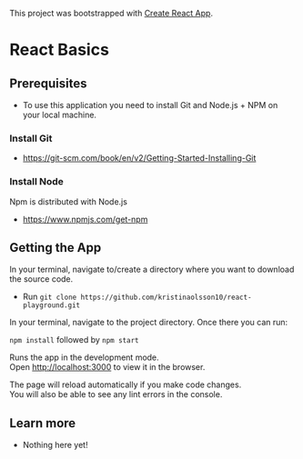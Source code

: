 This project was bootstrapped with [Create React App](https://github.com/facebook/create-react-app).

# React Basics

## Prerequisites

- To use this application you need to install Git and Node.js + NPM on your local machine.

### Install Git
- https://git-scm.com/book/en/v2/Getting-Started-Installing-Git

### Install Node
Npm is distributed with Node.js
- https://www.npmjs.com/get-npm


## Getting the App
In your terminal, navigate to/create a directory where you want to download the source code.
- Run `git clone https://github.com/kristinaolsson10/react-playground.git`


In your terminal, navigate to the project directory. Once there you can run:

`npm install` followed by `npm start`

Runs the app in the development mode.<br>
Open [http://localhost:3000](http://localhost:3000) to view it in the browser.

The page will reload automatically if you make code changes.<br>
You will also be able to see any lint errors in the console.


## Learn more
- Nothing here yet!
